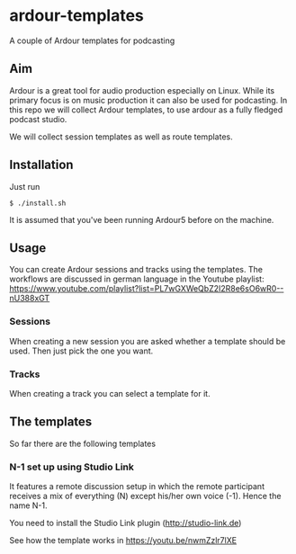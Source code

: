 # ardour-templates
A couple of Ardour templates for podcasting

## Aim

Ardour is a great tool for audio production especially on Linux. While its
primary focus is on music production it can also be used for podcasting. In
this repo we will collect Ardour templates, to use ardour as a fully fledged
podcast studio.

We will collect session templates as well as route templates.

## Installation

Just run
```
$ ./install.sh
```
It is assumed that you've been running Ardour5 before on the machine.

## Usage

You can create Ardour sessions and tracks using the templates. The workflows
are discussed in german language in the Youtube playlist:
https://www.youtube.com/playlist?list=PL7wGXWeQbZ2I2R8e6sO6wR0--nU388xGT

### Sessions

When creating a new session you are asked whether a template should be
used. Then just pick the one you want.

### Tracks

When creating a track you can select a template for it.

## The templates

So far there are the following templates

### N-1 set up using Studio Link

It features a remote discussion setup in which the remote participant receives
a mix of everything (N) except his/her own voice (-1). Hence the name N-1.

You need to install the Studio Link plugin (http://studio-link.de)

See how the template works in https://youtu.be/nwmZzlr7lXE
